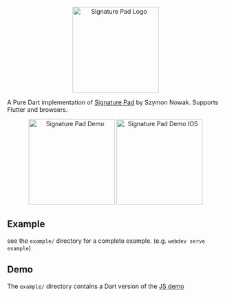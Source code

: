 <p align="center">
<img src="https://raw.githubusercontent.com/johnpryan/signature-pad-dart/master/doc/logo/Version1_hdpi.png" alt="Signature Pad Logo" height="200"/>
</p>

A Pure Dart implementation of [Signature Pad][signature-pad] by Szymon Nowak.
Supports Flutter and browsers.

<p align="center">
<img src="https://raw.githubusercontent.com/johnpryan/signature-pad-dart/master/doc/signature_pad.png" alt="Signature Pad Demo" height="200"/>
<img src="https://github.com/apptreesoftware/signature-pad-dart/raw/master/doc/signature_pad_ios.png" alt="Signature Pad Demo IOS" height="200"/>
</p>

## Example

see the `example/` directory for a complete example. (e.g. `webdev serve example`)

## Demo

The `example/` directory contains a Dart version of the [JS demo][demo]

[signature-pad]: https://github.com/szimek/signature_pad
[demo]: http://szimek.github.io/signature_pad/
[image]: https://raw.githubusercontent.com/johnpryan/signature-pad-dart/master/doc/signature_pad.png
[flutter-image]: https://github.com/apptreesoftware/signature-pad-dart/raw/master/doc/signature_pad_ios.png
